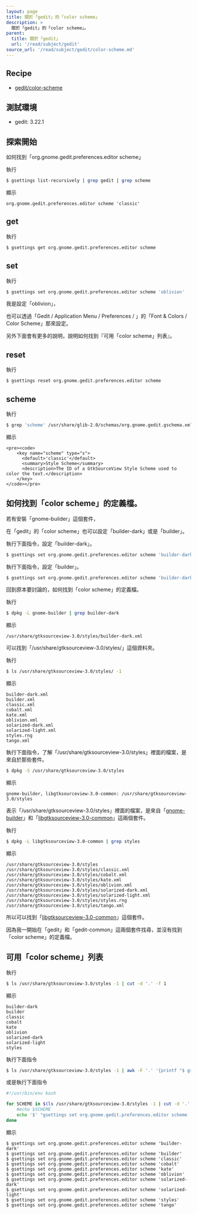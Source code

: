 ```yaml
---
layout: page
title: 關於「gedit」的「color scheme」
description: >
  關於「gedit」的「color scheme」。
parent:
  title: 關於「gedit」
  url: '/read/subject/gedit'
source_url: '/read/subject/gedit/color-scheme.md'
---
```



## Recipe

* [gedit/color-scheme](https://github.com/samwhelp/note-ubuntu-17.10/tree/gh-pages/recipe/gedit/color-scheme)


## 測試環境

* gedit: 3.22.1


## 探索開始

如何找到「org.gnome.gedit.preferences.editor scheme」

執行

``` sh
$ gsettings list-recursively | grep gedit | grep scheme
```

顯示

```
org.gnome.gedit.preferences.editor scheme 'classic'
```


## get

執行

``` sh
$ gsettings get org.gnome.gedit.preferences.editor scheme
```


## set

執行

``` sh
$ gsettings set org.gnome.gedit.preferences.editor scheme 'oblivion'
```

我是設定「oblivion」，

也可以透過「Gedit / Application Menu / Preferences / 」的「Font & Colors / Color Scheme」那來設定。

另外下面會有更多的說明，說明如何找到『可用「color scheme」列表』。


## reset

執行

``` sh
$ gsettings reset org.gnome.gedit.preferences.editor scheme
```


## scheme

執行

``` sh
$ grep 'scheme' /usr/share/glib-2.0/schemas/org.gnome.gedit.gschema.xml -A 4
```

顯示

```
<pre><code>
    <key name="scheme" type="s">
      <default>'classic'</default>
      <summary>Style Scheme</summary>
      <description>The ID of a GtkSourceView Style Scheme used to color the text.</description>
    </key>
</code></pre>
```


## 如何找到「color scheme」的定義檔。

若有安裝「gnome-builder」這個套件，

在「gedit」的「color scheme」也可以設定「builder-dark」或是「builder」。

執行下面指令，設定「builder-dark」。

``` sh
$ gsettings set org.gnome.gedit.preferences.editor scheme 'builder-dark'
```

執行下面指令，設定「builder」。

``` sh
$ gsettings set org.gnome.gedit.preferences.editor scheme 'builder-dark'
```

回到原本要討論的，如何找到「color scheme」的定義檔。

執行

``` sh
$ dpkg -L gnome-builder | grep builder-dark
```

顯示

```
/usr/share/gtksourceview-3.0/styles/builder-dark.xml
```

可以找到「/usr/share/gtksourceview-3.0/styles/」這個資料夾。

執行

``` sh
$ ls /usr/share/gtksourceview-3.0/styles/ -1
```

顯示

```
builder-dark.xml
builder.xml
classic.xml
cobalt.xml
kate.xml
oblivion.xml
solarized-dark.xml
solarized-light.xml
styles.rng
tango.xml
```

執行下面指令，了解「/usr/share/gtksourceview-3.0/styles」裡面的檔案，是來自於那些套件。

``` sh
$ dpkg -S /usr/share/gtksourceview-3.0/styles
```

顯示

```
gnome-builder, libgtksourceview-3.0-common: /usr/share/gtksourceview-3.0/styles
```

表示「/usr/share/gtksourceview-3.0/styles」裡面的檔案，是來自「[gnome-builder](https://packages.ubuntu.com/artful/gnome-builder)」和「[libgtksourceview-3.0-common](https://packages.ubuntu.com/artful/libgtksourceview-3.0-common)」這兩個套件。

執行

``` sh
$ dpkg -L libgtksourceview-3.0-common | grep styles
```

顯示

```
/usr/share/gtksourceview-3.0/styles
/usr/share/gtksourceview-3.0/styles/classic.xml
/usr/share/gtksourceview-3.0/styles/cobalt.xml
/usr/share/gtksourceview-3.0/styles/kate.xml
/usr/share/gtksourceview-3.0/styles/oblivion.xml
/usr/share/gtksourceview-3.0/styles/solarized-dark.xml
/usr/share/gtksourceview-3.0/styles/solarized-light.xml
/usr/share/gtksourceview-3.0/styles/styles.rng
/usr/share/gtksourceview-3.0/styles/tango.xml
```

所以可以找到「[libgtksourceview-3.0-common](https://packages.ubuntu.com/artful/libgtksourceview-3.0-common)」這個套件。

因為我一開始在「gedit」和「gedit-common」這兩個套件找尋，並沒有找到「color scheme」的定義檔。


## 可用「color scheme」列表

執行

``` sh
$ ls /usr/share/gtksourceview-3.0/styles -1 | cut -d '.' -f 1
```

顯示

```
builder-dark
builder
classic
cobalt
kate
oblivion
solarized-dark
solarized-light
styles
```

執行下面指令

``` sh
$ ls /usr/share/gtksourceview-3.0/styles -1 | awk -F '.' '{printf "$ gsettings set org.gnome.gedit.preferences.editor scheme \x27%s\x27\n", $1}'
```

或是執行下面指令

``` sh
#!/usr/bin/env bash

for SCHEME in $(ls /usr/share/gtksourceview-3.0/styles -1 | cut -d '.' -f 1) ; do
	#echo $SCHEME
	echo '$' "gsettings set org.gnome.gedit.preferences.editor scheme '$SCHEME'"
done
```

顯示

```
$ gsettings set org.gnome.gedit.preferences.editor scheme 'builder-dark'
$ gsettings set org.gnome.gedit.preferences.editor scheme 'builder'
$ gsettings set org.gnome.gedit.preferences.editor scheme 'classic'
$ gsettings set org.gnome.gedit.preferences.editor scheme 'cobalt'
$ gsettings set org.gnome.gedit.preferences.editor scheme 'kate'
$ gsettings set org.gnome.gedit.preferences.editor scheme 'oblivion'
$ gsettings set org.gnome.gedit.preferences.editor scheme 'solarized-dark'
$ gsettings set org.gnome.gedit.preferences.editor scheme 'solarized-light'
$ gsettings set org.gnome.gedit.preferences.editor scheme 'styles'
$ gsettings set org.gnome.gedit.preferences.editor scheme 'tango'
```
